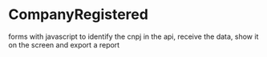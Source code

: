 # CompanyRegistered
forms with javascript to identify the cnpj in the api, receive the data, show it on the screen and export a report
